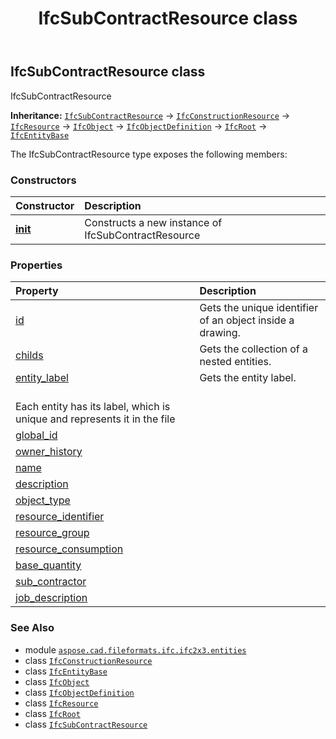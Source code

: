 ﻿---
title: IfcSubContractResource class
second_title: Aspose.CAD for Python via .NET API References
description: 
type: docs
weight: 5720
url: /python-net/aspose.cad.fileformats.ifc.ifc2x3.entities/ifcsubcontractresource/
is_root: false
---

## IfcSubContractResource class

IfcSubContractResource



**Inheritance:** [`IfcSubContractResource`](/cad/python-net/aspose.cad.fileformats.ifc.ifc2x3.entities/ifcsubcontractresource) → 
[`IfcConstructionResource`](/cad/python-net/aspose.cad.fileformats.ifc.ifc2x3.entities/ifcconstructionresource) → 
[`IfcResource`](/cad/python-net/aspose.cad.fileformats.ifc.ifc2x3.entities/ifcresource) → 
[`IfcObject`](/cad/python-net/aspose.cad.fileformats.ifc.ifc2x3.entities/ifcobject) → 
[`IfcObjectDefinition`](/cad/python-net/aspose.cad.fileformats.ifc.ifc2x3.entities/ifcobjectdefinition) → 
[`IfcRoot`](/cad/python-net/aspose.cad.fileformats.ifc.ifc2x3.entities/ifcroot) → 
[`IfcEntityBase`](/cad/python-net/aspose.cad.fileformats.ifc/ifcentitybase)



The IfcSubContractResource type exposes the following members:

### Constructors
| Constructor | Description |
| :- | :- |
| [__init__](/cad/python-net/aspose.cad.fileformats.ifc.ifc2x3.entities/ifcsubcontractresource/__init__/#) | Constructs a new instance of IfcSubContractResource |


### Properties
| Property | Description |
| :- | :- |
| [id](/cad/python-net/aspose.cad.fileformats.ifc.ifc2x3.entities/ifcsubcontractresource/id) | Gets the unique identifier of an object inside a drawing. |
| [childs](/cad/python-net/aspose.cad.fileformats.ifc.ifc2x3.entities/ifcsubcontractresource/childs) | Gets the collection of a nested entities. |
| [entity_label](/cad/python-net/aspose.cad.fileformats.ifc.ifc2x3.entities/ifcsubcontractresource/entity_label) | Gets the entity label.<br/>Each entity has its label, which is unique and represents it in the file |
| [global_id](/cad/python-net/aspose.cad.fileformats.ifc.ifc2x3.entities/ifcsubcontractresource/global_id) |  |
| [owner_history](/cad/python-net/aspose.cad.fileformats.ifc.ifc2x3.entities/ifcsubcontractresource/owner_history) |  |
| [name](/cad/python-net/aspose.cad.fileformats.ifc.ifc2x3.entities/ifcsubcontractresource/name) |  |
| [description](/cad/python-net/aspose.cad.fileformats.ifc.ifc2x3.entities/ifcsubcontractresource/description) |  |
| [object_type](/cad/python-net/aspose.cad.fileformats.ifc.ifc2x3.entities/ifcsubcontractresource/object_type) |  |
| [resource_identifier](/cad/python-net/aspose.cad.fileformats.ifc.ifc2x3.entities/ifcsubcontractresource/resource_identifier) |  |
| [resource_group](/cad/python-net/aspose.cad.fileformats.ifc.ifc2x3.entities/ifcsubcontractresource/resource_group) |  |
| [resource_consumption](/cad/python-net/aspose.cad.fileformats.ifc.ifc2x3.entities/ifcsubcontractresource/resource_consumption) |  |
| [base_quantity](/cad/python-net/aspose.cad.fileformats.ifc.ifc2x3.entities/ifcsubcontractresource/base_quantity) |  |
| [sub_contractor](/cad/python-net/aspose.cad.fileformats.ifc.ifc2x3.entities/ifcsubcontractresource/sub_contractor) |  |
| [job_description](/cad/python-net/aspose.cad.fileformats.ifc.ifc2x3.entities/ifcsubcontractresource/job_description) |  |



### See Also
* module [`aspose.cad.fileformats.ifc.ifc2x3.entities`](..)
* class [`IfcConstructionResource`](/cad/python-net/aspose.cad.fileformats.ifc.ifc2x3.entities/ifcconstructionresource)
* class [`IfcEntityBase`](/cad/python-net/aspose.cad.fileformats.ifc/ifcentitybase)
* class [`IfcObject`](/cad/python-net/aspose.cad.fileformats.ifc.ifc2x3.entities/ifcobject)
* class [`IfcObjectDefinition`](/cad/python-net/aspose.cad.fileformats.ifc.ifc2x3.entities/ifcobjectdefinition)
* class [`IfcResource`](/cad/python-net/aspose.cad.fileformats.ifc.ifc2x3.entities/ifcresource)
* class [`IfcRoot`](/cad/python-net/aspose.cad.fileformats.ifc.ifc2x3.entities/ifcroot)
* class [`IfcSubContractResource`](/cad/python-net/aspose.cad.fileformats.ifc.ifc2x3.entities/ifcsubcontractresource)
